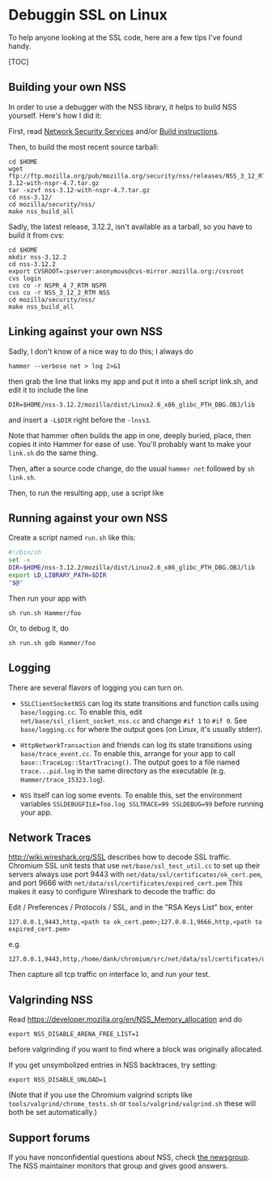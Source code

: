 # Debuggin SSL on Linux

To help anyone looking at the SSL code, here are a few tips I've found handy.

[TOC]

## Building your own NSS

In order to use a debugger with the NSS library, it helps to build NSS yourself.
Here's how I did it:

First, read
[Network Security Services](http://www.mozilla.org/projects/security/pki/nss/nss-3.11.4/nss-3.11.4-build.html)
and/or
[Build instructions](https://developer.mozilla.org/En/NSS_reference/Building_and_installing_NSS/Build_instructions).

Then, to build the most recent source tarball:

```shell
cd $HOME
wget ftp://ftp.mozilla.org/pub/mozilla.org/security/nss/releases/NSS_3_12_RTM/src/nss-3.12-with-nspr-4.7.tar.gz
tar -xzvf nss-3.12-with-nspr-4.7.tar.gz
cd nss-3.12/
cd mozilla/security/nss/
make nss_build_all
```

Sadly, the latest release, 3.12.2, isn't available as a tarball, so you have to
build it from cvs:

```shell
cd $HOME
mkdir nss-3.12.2
cd nss-3.12.2
export CVSROOT=:pserver:anonymous@cvs-mirror.mozilla.org:/cvsroot
cvs login
cvs co -r NSPR_4_7_RTM NSPR
cvs co -r NSS_3_12_2_RTM NSS
cd mozilla/security/nss/
make nss_build_all
```

## Linking against your own NSS

Sadly, I don't know of a nice way to do this; I always do

    hammer --verbose net > log 2>&1

then grab the line that links my app and put it into a shell script link.sh,
and edit it to include the line

    DIR=$HOME/nss-3.12.2/mozilla/dist/Linux2.6_x86_glibc_PTH_DBG.OBJ/lib

and insert a `-L$DIR` right before the `-lnss3`.

Note that hammer often builds the app in one, deeply buried, place, then copies
it into Hammer for ease of use. You'll probably want to make your `link.sh` do
the same thing.

Then, after a source code change, do the usual `hammer net` followed by
`sh link.sh`.

Then, to run the resulting app, use a script like

## Running against your own NSS

Create a script named `run.sh` like this:

```sh
#!/bin/sh
set -x
DIR=$HOME/nss-3.12.2/mozilla/dist/Linux2.6_x86_glibc_PTH_DBG.OBJ/lib
export LD_LIBRARY_PATH=$DIR
"$@"
```

Then run your app with

    sh run.sh Hammer/foo

Or, to debug it, do

    sh run.sh gdb Hammer/foo

## Logging

There are several flavors of logging you can turn on.

*   `SSLClientSocketNSS` can log its state transitions and function calls using
    `base/logging.cc`.  To enable this, edit `net/base/ssl_client_socket_nss.cc`
    and change `#if 1` to `#if 0`. See `base/logging.cc` for where the output
    goes (on Linux, it's usually stderr).

*   `HttpNetworkTransaction` and friends can log its state transitions using
    `base/trace_event.cc`. To enable this, arrange for your app to call
    `base::TraceLog::StartTracing()`. The output goes to a file named
    `trace...pid.log` in the same directory as the executable (e.g.
    `Hammer/trace_15323.log`).

*   `NSS` itself can log some events. To enable this, set the environment
    variables `SSLDEBUGFILE=foo.log SSLTRACE=99 SSLDEBUG=99` before running
    your app.

## Network Traces

http://wiki.wireshark.org/SSL describes how to decode SSL traffic. Chromium SSL
unit tests that use `net/base/ssl_test_util.cc` to set up their servers always
use port 9443 with `net/data/ssl/certificates/ok_cert.pem`, and port 9666 with
`net/data/ssl/certificates/expired_cert.pem` This makes it easy to configure
Wireshark to decode the traffic: do

Edit / Preferences / Protocols / SSL, and in the "RSA Keys List" box, enter

    127.0.0.1,9443,http,<path to ok_cert.pem>;127.0.0.1,9666,http,<path to expired_cert.pem>

e.g.

    127.0.0.1,9443,http,/home/dank/chromium/src/net/data/ssl/certificates/ok_cert.pem;127.0.0.1,9666,http,/home/dank/chromium/src/net/data/ssl/certificates/expired_cert.pem

Then capture all tcp traffic on interface lo, and run your test.

## Valgrinding NSS

Read https://developer.mozilla.org/en/NSS_Memory_allocation and do

    export NSS_DISABLE_ARENA_FREE_LIST=1

before valgrinding if you want to find where a block was originally allocated.

If you get unsymbolized entries in NSS backtraces, try setting:

    export NSS_DISABLE_UNLOAD=1

(Note that if you use the Chromium valgrind scripts like
`tools/valgrind/chrome_tests.sh` or `tools/valgrind/valgrind.sh` these will both
be set automatically.)

## Support forums

If you have nonconfidential questions about NSS, check
[the newsgroup](http://groups.google.com/group/mozilla.dev.tech.crypto).
The NSS maintainer monitors that group and gives good answers.
